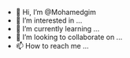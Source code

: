 - 👋 Hi, I’m @Mohamedgim
- 👀 I’m interested in ...
- 🌱 I’m currently learning ...
- 💞️ I’m looking to collaborate on ...
- 📫 How to reach me ...

<!---
Mohamedgim/Mohamedgim is a ✨ special ✨ repository because its `README.md` (this file) appears on your GitHub profile.
You can click the Preview link to take a look at your changes.
--->
